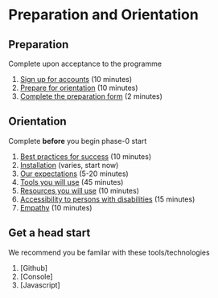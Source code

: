 # Preparation and Orientation

## Preparation
Complete upon acceptance to the programme

1. [Sign up for accounts](/0.1-accounts) (10 minutes)
2. [Prepare for orientation](0.2-learning-style) (10 minutes)
3. [Complete the preparation form](https://docs.google.com/forms/d/1-MW9w5sHtyWZCoFFyDoIqFU8xgDClGIQug2ufACy0-4/viewform) (2 minutes)

## Orientation
Complete **before** you begin phase-0 start

1. [Best practices for success](/1-best-practices/) (10 minutes)
2. [Installation](/2-installation) (varies, start now)
3. [Our expectations](/3-expectations/) (5-20 minutes)
4. [Tools you will use](/4-tools/) (45 minutes)
5. [Resources you will use](/5-resources/) (10 minutes)
6. [Accessibility to persons with disabilities](/6-accessibility/) (15 minutes)
7. [Empathy](/7-empathy/) (10 minutes)

## Get a head start
We recommend you be familar with these tools/technologies

1. [Github]
2. [Console]
3. [Javascript]
